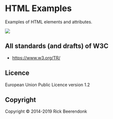 # HTML Examples

Examples of HTML elements and attributes.

![](https://img.shields.io/github/license/rickbeerendonk/html-examples.svg)

## All standards (and drafts) of W3C

* https://www.w3.org/TR/

## Licence

European Union Public Licence version 1.2

## Copyright

Copyright © 2014-2019 Rick Beerendonk
